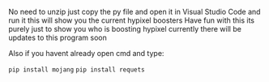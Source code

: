No need to unzip just copy the py file and open it in Visual Studio Code and run it this will show you the current hypixel boosters
Have fun with this its purely just to show you who is boosting hypixel currently there will be updates to this program soon

Also if you havent already open cmd and type:

```pip install mojang```
```pip install requets```
